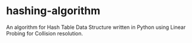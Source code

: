 # hashing-algorithm
An algorithm for Hash Table Data Structure written in Python using Linear Probing for Collision resolution.
